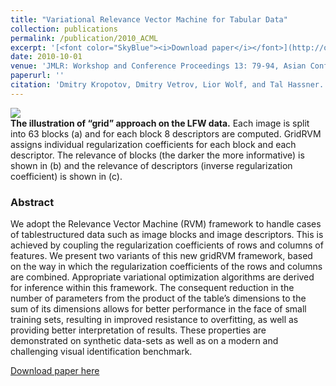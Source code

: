 ```yaml
---
title: "Variational Relevance Vector Machine for Tabular Data"
collection: publications
permalink: /publication/2010_ACML
excerpt: '[<font color="SkyBlue"><i>Download paper</i></font>](http://osnathassner.github.io/talhassner/projects/rvm/gridRVM.pdf)'
date: 2010-10-01
venue: 'JMLR: Workshop and Conference Proceedings 13: 79-94, Asian Conference on Machine Learning (ACML), Tokyo'
paperurl: ''
citation: 'Dmitry Kropotov, Dmitry Vetrov, Lior Wolf, and Tal Hassner. (2010). &quot;Variational Relevance Vector Machine for Tabular Data.&quot; <i>JMLR: Workshop and Conference Proceedings 13: 79-94, Asian Conference on Machine Learning (ACML), Tokyo</i>.'
---
```


<img src='https://osnathassner.github.io/talhassner/projects/rvm/teaser.jpg'><br/>
<b>The illustration of “grid” approach on the LFW data.</b> Each image is split into 63 blocks (a) and for each block 8 descriptors are computed. GridRVM assigns individual regularization coefficients for each block and each descriptor. The relevance of blocks (the darker the more informative) is shown in (b) and the relevance of descriptors (inverse regularization coefficient) is shown in (c).

### Abstract
We adopt the Relevance Vector Machine (RVM) framework to handle cases of tablestructured data such as image blocks and image descriptors. This is achieved by coupling the regularization coefficients of rows and columns of features. We present two variants of this new gridRVM framework, based on the way in which the regularization coefficients of the rows and columns are combined. Appropriate variational optimization algorithms are derived for inference within this framework. The consequent reduction in the number of parameters from the product of the table’s dimensions to the sum of its dimensions allows for better performance in the face of small training sets, resulting in improved resistance to overfitting, as well as providing better interpretation of results. These properties are demonstrated on synthetic data-sets as well as on a modern and challenging visual identification benchmark.


[Download paper here](http://osnathassner.github.io/talhassner/projects/rvm/gridRVM.pdf)
